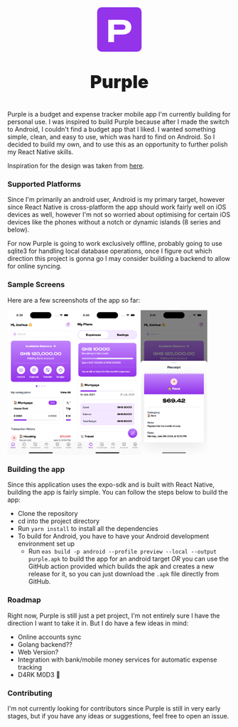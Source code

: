 <div align="center">
  <img src="./assets/images/icon.png" style="border-radius: 10%; width: 100px">
    
  <p style="font-weight: 900; font-size: 40px">Purple</p>
</div>

Purple is a budget and expense tracker mobile app I'm currently building for personal use. I was inspired to build Purple because after I made the switch to Android, I couldn't find a budget app that I liked. I wanted something simple, clean, and easy to use, which was hard to find on Android. So I decided to build my own, and to use this as an opportunity to further polish my React Native skills.

Inspiration for the design was taken from [here](https://www.behance.net/gallery/173280263/A-Budget-PLanner-app?tracking_source=search_projects|budget+app&l=24).

### Supported Platforms

Since I'm primarily an android user, Android is my primary target, however since React Native is cross-platform the app should work fairly well on iOS devices as well, however I'm not so worried about optimising for certain iOS devices like the phones without a notch or dynamic islands (8 series and below).

For now Purple is going to work exclusively offline, probably going to use sqlite3 for handling local database operations, once I figure out which direction this project is gonna go I may consider building a backend to allow for online syncing.

### Sample Screens

Here are a few screenshots of the app so far:

<div style="display: flex; flex-direction: row;">
<img src="/assets/screenshots/home.png" style="width: 150px" />
<img src="/assets/screenshots/plans.png" style="width: 150px" />
<img src="/assets/screenshots/receipt.png" style="width: 150px" />
</div>

### Building the app

Since this application uses the expo-sdk and is built with React Native, building the app is fairly simple. You can follow the steps below to build the app:

-   Clone the repository
-   cd into the project directory
-   Run `yarn install` to install all the dependencies
-   To build for Android, you have to have your Android development environment set up
    -   Run `eas build -p android --profile preview --local --output purple.apk` to build the app for an android target _OR_ you can use the GitHub action provided which builds the apk and creates a new release for it, so you can just download the `.apk` file directly from GitHub.

### Roadmap

Right now, Purple is still just a pet project, I'm not entirely sure I have the direction I want to take it in. But I do have a few ideas in mind:

-   Online accounts sync
-   Golang backend??
-   Web Version?
-   Integration with bank/mobile money services for automatic expense tracking
-   D4RK M0D3 🌚

### Contributing

I'm not currently looking for contributors since Purple is still in very early stages, but if you have any ideas or suggestions, feel free to open an issue.
